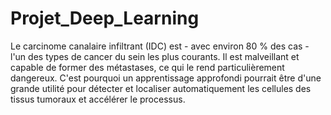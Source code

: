 # Projet_Deep_Learning
Le carcinome canalaire infiltrant (IDC) est - avec environ 80 % des cas - l'un des types de cancer du sein les plus courants. Il est malveillant et capable de former des métastases, ce qui le rend particulièrement dangereux.
C'est pourquoi un apprentissage approfondi pourrait être d'une grande utilité pour détecter et localiser automatiquement les cellules des tissus tumoraux et accélérer le processus. 
